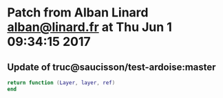 # Patch from Alban Linard <alban@linard.fr> at Thu Jun  1 09:34:15 2017

## Update of truc@saucisson/test-ardoise:master

```lua
return function (Layer, layer, ref)
end
```

